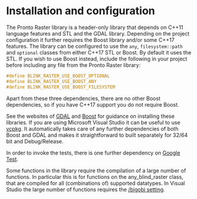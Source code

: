 # Installation and configuration
The Pronto Raster library is a header-only library that depends on C+\+11 language features and STL and the GDAL library. Depending on the project configuration it further requires the Boost library and/or some C+\+17 features. 
The library can be configured to use the `any`, `filesystem::path` and `optional` classes from either C+\+17 STL or Boost. By default it uses the STL. If you wish to use Boost instead, include the following in your project before including any file from the Pronto Raster library:

```cpp
#define BLINK_RASTER_USE_BOOST_OPTIONAL
#define BLINK_RASTER_USE_BOOST_ANY
#define BLINK_RASTER_USE_BOOST_FILESYSTEM
```
Apart from these three dependencies, there are no other Boost dependencies, so if you have C+\+17 support you do not require Boost.

See the websites of [GDAL](http://www.gdal.org) and [Boost](http://www.boost.org) for guidance on installing these libraries. If you are using Microsoft Visual Studio it can be useful to use [vcpkg](https://github.com/Microsoft/vcpkg). It automatically takes care of any further dependencies of both Boost and GDAL and makes it straightforward to built separately for 32/64 bit and Debug/Release.

In order to invoke the tests, there is one further dependency on [Google Test](https://github.com/google/googletest).

Some functions in the library require the compilation of a large number of functions. In particular this is for functions on the any_blind_raster class, that are compiled for all (combinations of) supported datatypes. In Visual Studio the large number of functions requires the [/bigobj setting](https://msdn.microsoft.com/en-us/library/ms173499.aspx).   
